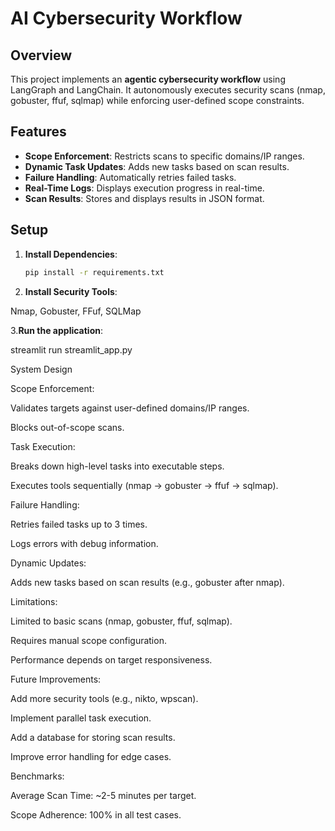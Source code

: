 # AI Cybersecurity Workflow

## Overview
This project implements an **agentic cybersecurity workflow** using LangGraph and LangChain. It autonomously executes security scans (nmap, gobuster, ffuf, sqlmap) while enforcing user-defined scope constraints.

## Features
- **Scope Enforcement**: Restricts scans to specific domains/IP ranges.
- **Dynamic Task Updates**: Adds new tasks based on scan results.
- **Failure Handling**: Automatically retries failed tasks.
- **Real-Time Logs**: Displays execution progress in real-time.
- **Scan Results**: Stores and displays results in JSON format.

## Setup
1. **Install Dependencies**:
   ```bash
   pip install -r requirements.txt

2. **Install Security Tools**:

Nmap,
Gobuster,
FFuf,
SQLMap

3.**Run the application**:

streamlit run streamlit_app.py

System Design

Scope Enforcement:

Validates targets against user-defined domains/IP ranges.

Blocks out-of-scope scans.

Task Execution:

Breaks down high-level tasks into executable steps.

Executes tools sequentially (nmap → gobuster → ffuf → sqlmap).

Failure Handling:

Retries failed tasks up to 3 times.

Logs errors with debug information.

Dynamic Updates:

Adds new tasks based on scan results (e.g., gobuster after nmap).

Limitations:

Limited to basic scans (nmap, gobuster, ffuf, sqlmap).

Requires manual scope configuration.

Performance depends on target responsiveness.

Future Improvements:

Add more security tools (e.g., nikto, wpscan).

Implement parallel task execution.

Add a database for storing scan results.

Improve error handling for edge cases.

Benchmarks:

Average Scan Time: ~2-5 minutes per target.

Scope Adherence: 100% in all test cases.

